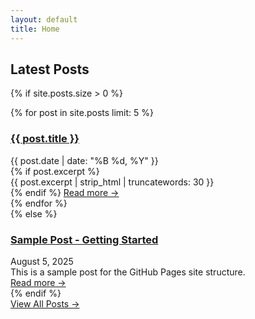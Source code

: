 ```yaml
---
layout: default
title: Home
---
```


## Latest Posts

{% if site.posts.size > 0 %}
<div class="post-list">
  {% for post in site.posts limit: 5 %}
    <article class="post-preview">
      <h3><a href="{{ site.baseurl }}{{ post.url }}">{{ post.title }}</a></h3>
      <div class="post-date">{{ post.date | date: "%B %d, %Y" }}</div>
      {% if post.excerpt %}
        <div class="post-excerpt">
          {{ post.excerpt | strip_html | truncatewords: 30 }}
        </div>
      {% endif %}
      <a href="{{ site.baseurl }}{{ post.url }}" class="read-more">Read more →</a>
    </article>
  {% endfor %}
</div>
{% else %}
<div class="post-list">
  <article class="post-preview">
    <h3><a href="{{ site.baseurl }}/posts/sample-post/">Sample Post - Getting Started</a></h3>
    <div class="post-date">August 5, 2025</div>
    <div class="post-excerpt">
      This is a sample post for the GitHub Pages site structure.
    </div>
    <a href="{{ site.baseurl }}/posts/sample-post/" class="read-more">Read more →</a>
  </article>
</div>
{% endif %}

<nav class="homepage-navigation">
  <a href="{{ site.baseurl }}/posts/" class="back-link">View All Posts →</a>
</nav>